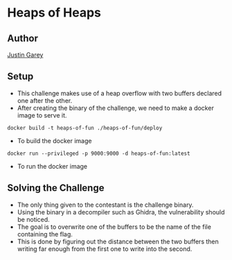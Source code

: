 # Heaps of Heaps

## Author

[Justin Garey](https://github.com/Justin-Garey)

## Setup

- This challenge makes use of a heap overflow with two buffers declared one after the other.
- After creating the binary of the challenge, we need to make a docker image to serve it.
```
docker build -t heaps-of-fun ./heaps-of-fun/deploy
```
- To build the docker image
```
docker run --privileged -p 9000:9000 -d heaps-of-fun:latest
```
- To run the docker image

## Solving the Challenge

- The only thing given to the contestant is the challenge binary.
- Using the binary in a decompiler such as Ghidra, the vulnerability should be noticed.
- The goal is to overwrite one of the buffers to be the name of the file containing the flag.
- This is done by figuring out the distance between the two buffers then writing far enough from the first one to write into the second.